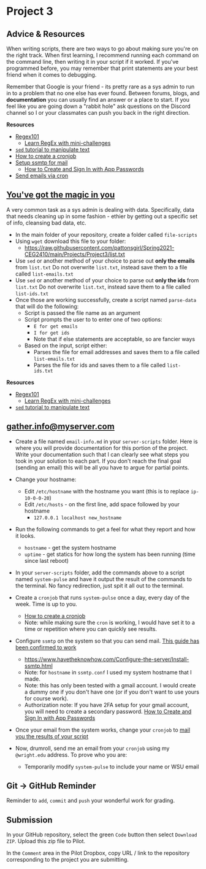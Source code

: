 # Project 3

## Advice & Resources

When writing scripts, there are two ways to go about making sure you're on the right track.  When first learning, I recommend running each command on the command line, then writing it in your script if it worked.  If you've programmed before, you may remember that print statements are your best friend when it comes to debugging.

Remember that Google is your friend - its pretty rare as a sys admin to run in to a problem that no one else has ever found.  Between forums, blogs, and **documentation** you can usually find an answer or a place to start.  If you feel like you are going down a "rabbit hole" ask questions on the Discord channel so I or your classmates can push you back in the right direction.

**Resources**
- [Regex101](https://regex101.com/)
    - [Learn RegEx with mini-challenges](https://regexone.com/)
- [`sed` tutorial to manipulate text](https://www.digitalocean.com/community/tutorials/the-basics-of-using-the-sed-stream-editor-to-manipulate-text-in-linux)
- [How to create a cronjob](https://www.cyberciti.biz/faq/how-do-i-add-jobs-to-cron-under-linux-or-unix-oses/)
- [Setup ssmtp for mail](https://www.havetheknowhow.com/Configure-the-server/Install-ssmtp.html)
    - [How to Create and Sign In with App Passwords](https://support.google.com/accounts/answer/185833?hl=en&ctx=ch_DisplayUnlockCaptcha)
- [Send emails via cron](https://www.nixtutor.com/linux/sending-email-alerts-through-cron/)

## [You've got the magic in you](https://www.youtube.com/watch?v=DqMZ8TieXfU&ab_channel=puddles235)

A very common task as a sys admin is dealing with data.  Specifically, data that needs cleaning up in some fashion - ethier by getting out a specific set of info, cleansing bad data, etc.  

- In the main folder of your repository, create a folder called `file-scripts`
- Using `wget` download this file to your folder:
    - https://raw.githubusercontent.com/pattonsgirl/Spring2021-CEG2410/main/Projects/Project3/list.txt
- Use `sed` or another method of your choice to parse out **only the emails** from `list.txt`  Do not overwrite `list.txt`, instead save them to a file called `list-emails.txt`
- Use `sed` or another method of your choice to parse out **only the ids** from `list.txt`  Do not overwrite `list.txt`, instead save them to a file called `list-ids.txt`
- Once those are working successfully, create a script named `parse-data` that will do the following:
    - Script is passed the file name as an argument
    - Script prompts the user to to enter one of two options:
        - `E for get emails`
        - `I for get ids`
        - Note that if else statements are acceptable, so are fancier ways
    - Based on the input, script either:
        - Parses the file for email addresses and saves them to a file called `list-emails.txt`
        - Parses the file for ids and saves them to a file called `list-ids.txt`

**Resources**
- [Regex101](https://regex101.com/)
    - [Learn RegEx with mini-challenges](https://regexone.com/)
- [`sed` tutorial to manipulate text](https://www.digitalocean.com/community/tutorials/the-basics-of-using-the-sed-stream-editor-to-manipulate-text-in-linux)


## gather.info@myserver.com

- Create a file named `email-info.md` in your `server-scripts` folder.  Here is where you will provide documentation for this portion of the project.  Write your documentation such that I can clearly see what steps you took in your solution to each part.  If you don't reach the final goal (sending an email) this will be all you have to argue for partial points.

- Change your hostname:
    - Edit `/etc/hostname` with the hostname you want (this is to replace `ip-10-0-0-20`)
    - Edit `/etc/hosts` - on the first line, add space followed by your hostname
        - `127.0.0.1 localhost new_hostname`
- Run the following commands to get a feel for what they report and how it looks.
    - `hostname` - get the system hostname
    - `uptime` - get statics for how long the system has been running (time since last reboot)
- In your `server-scripts` folder, add the commands above to a script named `system-pulse` and have it output the result of the commands to the terminal.  No fancy redirection, just spit it all out to the terminal.
- Create a `cronjob` that runs `system-pulse` once a day, every day of the week.  Time is up to you.
    - [How to create a cronjob](https://www.cyberciti.biz/faq/how-do-i-add-jobs-to-cron-under-linux-or-unix-oses/)
    - Note: while making sure the `cron` is working, I would have set it to a time or repetition where you can quickly see results.
- Configure `ssmtp` on the system so that you can send mail.  [This guide has been confirmed to work](https://www.havetheknowhow.com/Configure-the-server/Install-ssmtp.html)
    - https://www.havetheknowhow.com/Configure-the-server/Install-ssmtp.html
    - Note: for `hostname` in `ssmtp.conf` I used my system hostname that I made.
    - Note: this has only been tested with a gmail account.  I would create a dummy one if you don't have one (or if you don't want to use yours for course work).
    - Authorization note: If you have 2FA setup for your gmail account, you will need to create a secondary password.  [How to Create and Sign In with App Passwords](https://support.google.com/accounts/answer/185833?hl=en&ctx=ch_DisplayUnlockCaptcha)
- Once your email from the system works, change your `cronjob` to [mail you the results of your script](https://www.nixtutor.com/linux/sending-email-alerts-through-cron/)
- Now, drumroll, send me an email from your `cronjob` using my `@wright.edu` address.  To prove who you are:
    - Temporarily modify `system-pulse` to include your name or WSU email

## Git -> GitHub Reminder

Reminder to `add`, `commit` and `push` your wonderful work for grading.

## Submission

In your GitHub repository, select the green `Code` button then select `Download ZIP`. Upload this zip file to Pilot.

In the `Comment` area in the Pilot Dropbox, copy URL / link to the repository corresponding to the project you are submitting.
